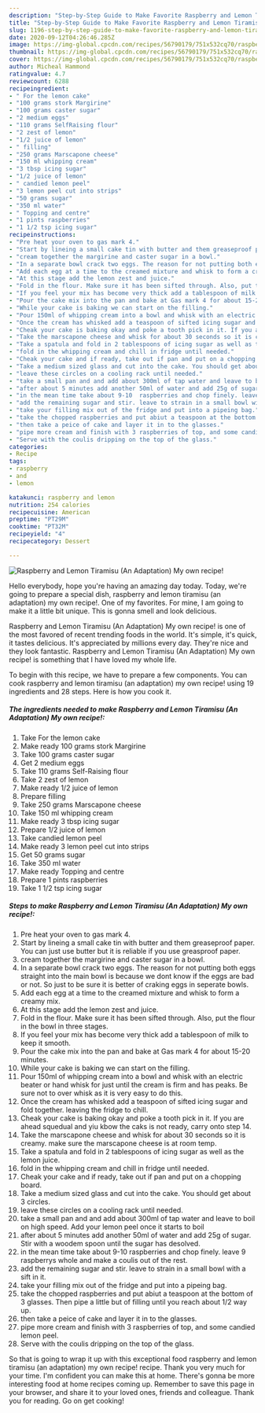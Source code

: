 ```yaml
---
description: "Step-by-Step Guide to Make Favorite Raspberry and Lemon Tiramisu (An Adaptation) My own recipe!"
title: "Step-by-Step Guide to Make Favorite Raspberry and Lemon Tiramisu (An Adaptation) My own recipe!"
slug: 1196-step-by-step-guide-to-make-favorite-raspberry-and-lemon-tiramisu-an-adaptation-my-own-recipe
date: 2020-09-12T04:26:46.285Z
image: https://img-global.cpcdn.com/recipes/56790179/751x532cq70/raspberry-and-lemon-tiramisu-an-adaptation-my-own-recipe-recipe-main-photo.jpg
thumbnail: https://img-global.cpcdn.com/recipes/56790179/751x532cq70/raspberry-and-lemon-tiramisu-an-adaptation-my-own-recipe-recipe-main-photo.jpg
cover: https://img-global.cpcdn.com/recipes/56790179/751x532cq70/raspberry-and-lemon-tiramisu-an-adaptation-my-own-recipe-recipe-main-photo.jpg
author: Micheal Hammond
ratingvalue: 4.7
reviewcount: 6288
recipeingredient:
- " For the lemon cake"
- "100 grams stork Margirine"
- "100 grams caster sugar"
- "2 medium eggs"
- "110 grams SelfRaising flour"
- "2 zest of lemon"
- "1/2 juice of lemon"
- " filling"
- "250 grams Marscapone cheese"
- "150 ml whipping cream"
- "3 tbsp icing sugar"
- "1/2 juice of lemon"
- " candied lemon peel"
- "3 lemon peel cut into strips"
- "50 grams sugar"
- "350 ml water"
- " Topping and centre"
- "1 pints raspberries"
- "1 1/2 tsp icing sugar"
recipeinstructions:
- "Pre heat your oven to gas mark 4."
- "Start by lineing a small cake tin with butter and them greaseproof paper. You can just use butter but it is reliable if you use greasproof paper."
- "cream together the margirine and caster sugar in a bowl."
- "In a separate bowl crack two eggs. The reason for not putting both eggs straight into the main bowl is because we dont know if the eggs are bad or not. So just to be sure it is better of craking eggs in seperate bowls."
- "Add each egg at a time to the creamed mixture and whisk to form a creamy mix."
- "At this stage add the lemon zest and juice."
- "Fold in the flour. Make sure it has been sifted through. Also, put the flour in the bowl in three stages."
- "If you feel your mix has become very thick add a tablespoon of milk to keep it smooth."
- "Pour the cake mix into the pan and bake at Gas mark 4 for about 15-20 minutes."
- "While your cake is baking we can start on the filling."
- "Pour 150ml of whipping cream into a bowl and whisk with an electric beater or hand whisk for just until the cream is firm and has peaks. Be sure not to over whisk as it is very easy to do this."
- "Once the cream has whisked add a teaspoon of sifted icing sugar and fold together. leaving the fridge to chill."
- "Cheak your cake is baking okay and poke a tooth pick in it. If you are ahead squedual and yiu kbow the caks is not ready, carry onto step 14."
- "Take the marscapone cheese and whisk for about 30 seconds so it is creamy. make sure the marscapone cheese is at room temp."
- "Take a spatula and fold in 2 tablespoons of icing sugar as well as the lemon juice."
- "fold in the whipping cream and chill in fridge until needed."
- "Cheak your cake and if ready, take out if pan and put on a chopping board."
- "Take a medium sized glass and cut into the cake. You should get about 3 circles."
- "leave these circles on a cooling rack until needed."
- "take a small pan and and add about 300ml of tap water and leave to boil on high speed. Add your lemon peel once it starts to boil"
- "after about 5 minutes add another 50ml of water and add 25g of sugar. Stir with a woodem spoon until the sugar has desolved."
- "in the mean time take about 9-10  raspberries and chop finely. leave 9 raspberrys whole and make a coulis out of the rest."
- "add the remaining sugar and stir. leave to strain in a small bowl with a sift in it."
- "take your filling mix out of the fridge and put into a pipeing bag."
- "take the chopped raspberries and put abiut a teaspoon at the bottom of 3 glasses. Then pipe a little but of filling until you reach about 1/2 way up."
- "then take a peice of cake and layer it in to the glasses."
- "pipe more cream and finish with 3 raspberries of top, and some candied lemon peel."
- "Serve with the coulis dripping on the top of the glass."
categories:
- Recipe
tags:
- raspberry
- and
- lemon

katakunci: raspberry and lemon 
nutrition: 254 calories
recipecuisine: American
preptime: "PT29M"
cooktime: "PT32M"
recipeyield: "4"
recipecategory: Dessert

---
```



![Raspberry and Lemon Tiramisu (An Adaptation) My own recipe!](https://img-global.cpcdn.com/recipes/56790179/751x532cq70/raspberry-and-lemon-tiramisu-an-adaptation-my-own-recipe-recipe-main-photo.jpg)

Hello everybody, hope you're having an amazing day today. Today, we're going to prepare a special dish, raspberry and lemon tiramisu (an adaptation) my own recipe!. One of my favorites. For mine, I am going to make it a little bit unique. This is gonna smell and look delicious.

Raspberry and Lemon Tiramisu (An Adaptation) My own recipe! is one of the most favored of recent trending foods in the world. It's simple, it's quick, it tastes delicious. It's appreciated by millions every day. They're nice and they look fantastic. Raspberry and Lemon Tiramisu (An Adaptation) My own recipe! is something that I have loved my whole life.




To begin with this recipe, we have to prepare a few components. You can cook raspberry and lemon tiramisu (an adaptation) my own recipe! using 19 ingredients and 28 steps. Here is how you cook it.

<!--inarticleads1-->

##### The ingredients needed to make Raspberry and Lemon Tiramisu (An Adaptation) My own recipe!:

1. Take  For the lemon cake
1. Make ready 100 grams stork Margirine
1. Take 100 grams caster sugar
1. Get 2 medium eggs
1. Take 110 grams Self-Raising flour
1. Take 2 zest of lemon
1. Make ready 1/2 juice of lemon
1. Prepare  filling
1. Take 250 grams Marscapone cheese
1. Take 150 ml whipping cream
1. Make ready 3 tbsp icing sugar
1. Prepare 1/2 juice of lemon
1. Take  candied lemon peel
1. Make ready 3 lemon peel cut into strips
1. Get 50 grams sugar
1. Take 350 ml water
1. Make ready  Topping and centre
1. Prepare 1 pints raspberries
1. Take 1 1/2 tsp icing sugar




<!--inarticleads2-->

##### Steps to make Raspberry and Lemon Tiramisu (An Adaptation) My own recipe!:

1. Pre heat your oven to gas mark 4.
1. Start by lineing a small cake tin with butter and them greaseproof paper. You can just use butter but it is reliable if you use greasproof paper.
1. cream together the margirine and caster sugar in a bowl.
1. In a separate bowl crack two eggs. The reason for not putting both eggs straight into the main bowl is because we dont know if the eggs are bad or not. So just to be sure it is better of craking eggs in seperate bowls.
1. Add each egg at a time to the creamed mixture and whisk to form a creamy mix.
1. At this stage add the lemon zest and juice.
1. Fold in the flour. Make sure it has been sifted through. Also, put the flour in the bowl in three stages.
1. If you feel your mix has become very thick add a tablespoon of milk to keep it smooth.
1. Pour the cake mix into the pan and bake at Gas mark 4 for about 15-20 minutes.
1. While your cake is baking we can start on the filling.
1. Pour 150ml of whipping cream into a bowl and whisk with an electric beater or hand whisk for just until the cream is firm and has peaks. Be sure not to over whisk as it is very easy to do this.
1. Once the cream has whisked add a teaspoon of sifted icing sugar and fold together. leaving the fridge to chill.
1. Cheak your cake is baking okay and poke a tooth pick in it. If you are ahead squedual and yiu kbow the caks is not ready, carry onto step 14.
1. Take the marscapone cheese and whisk for about 30 seconds so it is creamy. make sure the marscapone cheese is at room temp.
1. Take a spatula and fold in 2 tablespoons of icing sugar as well as the lemon juice.
1. fold in the whipping cream and chill in fridge until needed.
1. Cheak your cake and if ready, take out if pan and put on a chopping board.
1. Take a medium sized glass and cut into the cake. You should get about 3 circles.
1. leave these circles on a cooling rack until needed.
1. take a small pan and and add about 300ml of tap water and leave to boil on high speed. Add your lemon peel once it starts to boil
1. after about 5 minutes add another 50ml of water and add 25g of sugar. Stir with a woodem spoon until the sugar has desolved.
1. in the mean time take about 9-10  raspberries and chop finely. leave 9 raspberrys whole and make a coulis out of the rest.
1. add the remaining sugar and stir. leave to strain in a small bowl with a sift in it.
1. take your filling mix out of the fridge and put into a pipeing bag.
1. take the chopped raspberries and put abiut a teaspoon at the bottom of 3 glasses. Then pipe a little but of filling until you reach about 1/2 way up.
1. then take a peice of cake and layer it in to the glasses.
1. pipe more cream and finish with 3 raspberries of top, and some candied lemon peel.
1. Serve with the coulis dripping on the top of the glass.




So that is going to wrap it up with this exceptional food raspberry and lemon tiramisu (an adaptation) my own recipe! recipe. Thank you very much for your time. I'm confident you can make this at home. There's gonna be more interesting food at home recipes coming up. Remember to save this page in your browser, and share it to your loved ones, friends and colleague. Thank you for reading. Go on get cooking!
